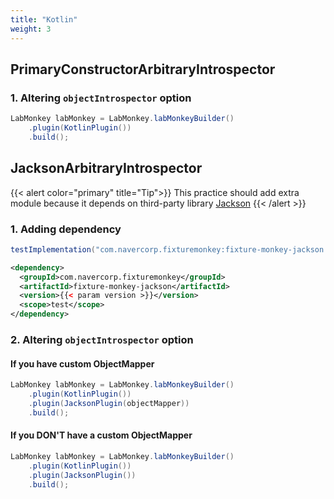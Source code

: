 ```yaml
---
title: "Kotlin"
weight: 3
---
```

## PrimaryConstructorArbitraryIntrospector

### 1. Altering `objectIntrospector` option

```java
LabMonkey labMonkey = LabMonkey.labMonkeyBuilder()
    .plugin(KotlinPlugin())
    .build();
```

## JacksonArbitraryIntrospector
{{< alert color="primary" title="Tip">}}
This practice should add extra module because it depends on third-party library [Jackson](https://github.com/FasterXML/jackson)
{{< /alert >}}

### 1. Adding dependency

```groovy
testImplementation("com.navercorp.fixturemonkey:fixture-monkey-jackson:{{< param version >}}")
```

```xml
<dependency>
  <groupId>com.navercorp.fixturemonkey</groupId>
  <artifactId>fixture-monkey-jackson</artifactId>
  <version>{{< param version >}}</version>
  <scope>test</scope>
</dependency>
```

### 2. Altering `objectIntrospector` option

#### If you have custom ObjectMapper
```java
LabMonkey labMonkey = LabMonkey.labMonkeyBuilder()
	.plugin(KotlinPlugin())
    .plugin(JacksonPlugin(objectMapper))
    .build();
```

#### If you DON'T have a custom ObjectMapper
```java
LabMonkey labMonkey = LabMonkey.labMonkeyBuilder()
    .plugin(KotlinPlugin())
    .plugin(JacksonPlugin())
    .build();
```

